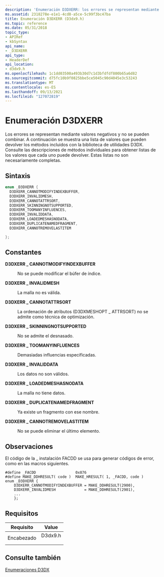 ```yaml
---
description: 'Enumeración D3DXERR: los errores se representan mediante valores negativos y no se pueden combinar.'
ms.assetid: 2318278e-e1e1-4cd8-a5ce-5c99f3bc47ba
title: Enumeración D3DXERR (D3dx9.h)
ms.topic: reference
ms.date: 05/31/2018
topic_type:
- APIRef
- kbSyntax
api_name:
- _D3DXERR
api_type:
- HeaderDef
api_location:
- d3dx9.h
ms.openlocfilehash: 1c1dd03500a493b30d7c1d3bfdfdf800b65a6d82
ms.sourcegitcommit: d75fc10b9f0825bbe5ce5045c90d4045e3c53243
ms.translationtype: MT
ms.contentlocale: es-ES
ms.lasthandoff: 09/13/2021
ms.locfileid: "127072819"
---
```

# <a name="d3dxerr-enumeration"></a>Enumeración D3DXERR

Los errores se representan mediante valores negativos y no se pueden combinar. A continuación se muestra una lista de valores que pueden devolver los métodos incluidos con la biblioteca de utilidades D3DX. Consulte las descripciones de métodos individuales para obtener listas de los valores que cada uno puede devolver. Estas listas no son necesariamente completas.

## <a name="syntax"></a>Sintaxis


```C++
enum _D3DXERR {
  D3DXERR_CANNOTMODIFYINDEXBUFFER, 
  D3DXERR_INVALIDMESH, 
  D3DXERR_CANNOTATTRSORT, 
  D3DXERR_SKINNINGNOTSUPPORTED, 
  D3DXERR_TOOMANYINFLUENCES, 
  D3DXERR_INVALIDDATA, 
  D3DXERR_LOADEDMESHASNODATA, 
  D3DXERR_DUPLICATENAMEDFRAGMENT, 
  D3DXERR_CANNOTREMOVELASTITEM 

};
```



## <a name="constants"></a>Constantes

<dl> <dt>

<span id="D3DXERR_CANNOTMODIFYINDEXBUFFER"></span><span id="d3dxerr_cannotmodifyindexbuffer"></span>**D3DXERR \_ CANNOTMODIFYINDEXBUFFER**
</dt> <dd>

No se puede modificar el búfer de índice.

</dd> <dt>

<span id="D3DXERR_INVALIDMESH"></span><span id="d3dxerr_invalidmesh"></span>**D3DXERR \_ INVALIDMESH**
</dt> <dd>

La malla no es válida.

</dd> <dt>

<span id="D3DXERR_CANNOTATTRSORT"></span><span id="d3dxerr_cannotattrsort"></span>**D3DXERR \_ CANNOTATTRSORT**
</dt> <dd>

La ordenación de atributos (D3DXMESHOPT \_ ATTRSORT) no se admite como técnica de optimización.

</dd> <dt>

<span id="D3DXERR_SKINNINGNOTSUPPORTED"></span><span id="d3dxerr_skinningnotsupported"></span>**D3DXERR \_ SKINNINGNOTSUPPORTED**
</dt> <dd>

No se admite el desnasado.

</dd> <dt>

<span id="D3DXERR_TOOMANYINFLUENCES"></span><span id="d3dxerr_toomanyinfluences"></span>**D3DXERR \_ TOOMANYINFLUENCES**
</dt> <dd>

Demasiadas influencias especificadas.

</dd> <dt>

<span id="D3DXERR_INVALIDDATA"></span><span id="d3dxerr_invaliddata"></span>**D3DXERR \_ INVALIDDATA**
</dt> <dd>

Los datos no son válidos.

</dd> <dt>

<span id="D3DXERR_LOADEDMESHASNODATA"></span><span id="d3dxerr_loadedmeshasnodata"></span>**D3DXERR \_ LOADEDMESHASNODATA**
</dt> <dd>

La malla no tiene datos.

</dd> <dt>

<span id="D3DXERR_DUPLICATENAMEDFRAGMENT"></span><span id="d3dxerr_duplicatenamedfragment"></span>**D3DXERR \_ DUPLICATENAMEDFRAGMENT**
</dt> <dd>

Ya existe un fragmento con ese nombre.

</dd> <dt>

<span id="D3DXERR_CANNOTREMOVELASTITEM"></span><span id="d3dxerr_cannotremovelastitem"></span>**D3DXERR \_ CANNOTREMOVELASTITEM**
</dt> <dd>

No se puede eliminar el último elemento.

</dd> </dl>

## <a name="remarks"></a>Observaciones

El código de la \_ instalación FACDD se usa para generar códigos de error, como en las macros siguientes.


```
#define _FACDD                  0x876
#define MAKE_DDHRESULT( code )  MAKE_HRESULT( 1, _FACDD, code )
enum _D3DXERR {
    D3DXERR_CANNOTMODIFYINDEXBUFFER = MAKE_DDHRESULT(2900),
    D3DXERR_INVALIDMESH             = MAKE_DDHRESULT(2901),
    ...
    };
```



## <a name="requirements"></a>Requisitos



| Requisito | Value |
|-------------------|------------------------------------------------------------------------------------|
| Encabezado<br/> | <dl> <dt>D3dx9.h</dt> </dl> |



## <a name="see-also"></a>Consulte también

<dl> <dt>

[Enumeraciones D3DX](dx9-graphics-reference-d3dx-enums.md)
</dt> </dl>

 

 




